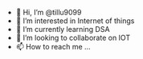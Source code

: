 - 👋 Hi, I’m @tillu9099
- 👀 I’m interested in Internet of things
- 🌱 I’m currently learning DSA
- 💞️ I’m looking to collaborate on IOT
- 📫 How to reach me ...

<!---
tillu9099/tillu9099 is a ✨ special ✨ repository because its `README.md` (this file) appears on your GitHub profile.
You can click the Preview link to take a look at your changes.
--->
